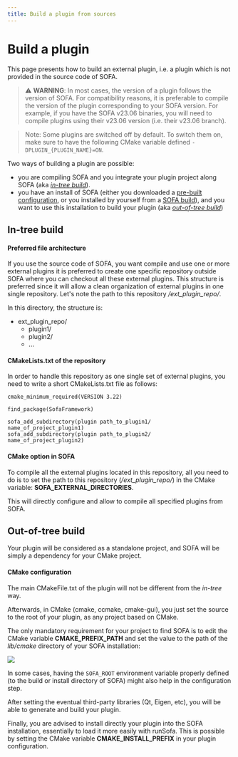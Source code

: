 ```yaml
---
title: Build a plugin from sources
---
```


# Build a plugin


This page presents how to build an external plugin,
i.e. a plugin which is not provided in the source code of SOFA.

> ⚠️ **WARNING**: In most cases, the version of a plugin follows the version of SOFA. For compatibility reasons, it is preferable to compile the version of the plugin corresponding to your SOFA version. For example, if you have the SOFA v23.06 binaries, you will need to compile plugins using their v23.06 version (i.e. their v23.06 branch).

> Note: Some plugins are switched off by default. To switch them on, make sure to have the following CMake variable defined `-DPLUGIN_{PLUGIN_NAME}=ON`.

Two ways of building a plugin are possible:

- you are compiling SOFA and you integrate your plugin project along SOFA (aka [_in-tree build_](#in-tree-build)).
- you have an install of SOFA (either you downloaded a [pre-built configuration](https://www.sofa-framework.org/download/), or you installed by yourself from a [SOFA build](../../getting-started/build/build-options/)), and you want to use this installation to build your plugin (aka [_out-of-tree build_](#out-of-tree-build))

## In-tree build

#### Preferred file architecture

If you use the source code of SOFA, you want compile and use one or more
external plugins it is preferred to create one specific repository
outside SOFA where you can checkout all these external plugins.
This structure is preferred since it will allow a clean organization
of external plugins in one single repository.
Let's note the path to this repository */ext_plugin_repo/*.

In this directory, the structure is:

- ext_plugin_repo/
    - plugin1/
    - plugin2/
    - ...


#### CMakeLists.txt of the repository

In order to handle this repository as one single set of external plugins,
you need to write a short CMakeLists.txt file as follows:

```
cmake_minimum_required(VERSION 3.22)

find_package(SofaFramework)

sofa_add_subdirectory(plugin path_to_plugin1/  name_of_project_plugin1)
sofa_add_subdirectory(plugin path_to_plugin2/  name_of_project_plugin2)
```

#### CMake option in SOFA

To compile all the external plugins located in this repository,
all you need to do is to set the path to this repository (*/ext_plugin_repo/*)
in the CMake variable: **SOFA\_EXTERNAL\_DIRECTORIES**.

This will directly configure and allow to compile all specified plugins from SOFA.

## Out-of-tree build

Your plugin will be considered as a standalone project, and SOFA will be simply a dependency for your CMake project.

#### CMake configuration

The main CMakeFile.txt of the plugin will not be different from the _in-tree_ way.

Afterwards, in CMake (cmake, ccmake, cmake-gui), you just set the source to the root of your plugin, as any project based on CMake.

The only mandatory requirement for your project to find SOFA is to edit the CMake variable **CMAKE\_PREFIX\_PATH** and set the value to the path of the _lib/cmake_ directory of your SOFA installation:

![](https://user-images.githubusercontent.com/11028016/135097125-996b2ed5-29cf-4383-a98c-572621bad8d2.PNG)

In some cases, having the `SOFA_ROOT` environment variable properly defined (to the build or install directory of SOFA) might also help in the configuration step.

After setting the eventual third-party libraries (Qt, Eigen, etc), you will be able to generate and build your plugin.

Finally, you are advised to install directly your plugin into the SOFA installation, essentially to load it more easily with runSofa.
This is possible by setting the CMake variable **CMAKE\_INSTALL\_PREFIX** in your plugin configuration.
